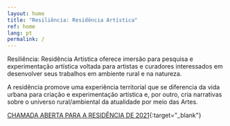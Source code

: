 ```yaml
---
layout: home
title: "Resiliência: Residência Artística"
ref: home
lang: pt
permalink: /
---
```


Resiliência: Residência Artística oferece imersão para pesquisa e experimentação artística voltada para artistas e curadores interessados em desenvolver seus trabalhos em ambiente rural e na natureza.

A residência promove uma experiência territorial que se diferencia da vida urbana para criação e experimentação artística e, por outro, cria narrativas sobre o universo rural/ambiental da atualidade por meio das Artes.

[CHAMADA ABERTA PARA A RESIDÊNCIA DE 2021](https://silo.org.br/resilience-2021-open-call/){:target="_blank"}



